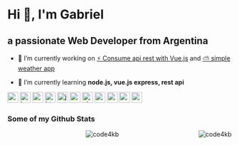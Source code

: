 # Hi 👋, I'm Gabriel

## a passionate Web Developer from Argentina

- 🔭 I’m currently working on [⚡ Consume api rest with Vue.js](https://github.com/code4kb/consumir-api-rest-vuejs) and [⛅ simple weather app](https://github.com/code4kb/weather-app)

- 🌱 I’m currently learning **node.js, vue.js express, rest api**


<img src="https://devicons.github.io/devicon/devicon.git/icons/vuejs/vuejs-original-wordmark.svg" alt="vuejs" width="24" height="24"/> <img src="https://devicons.github.io/devicon/devicon.git/icons/bootstrap/bootstrap-plain.svg" alt="bootstrap" width="24" height="24"/> <img src="https://devicons.github.io/devicon/devicon.git/icons/css3/css3-original-wordmark.svg" alt="css3" width="24" height="24"/> <img src="https://devicons.github.io/devicon/devicon.git/icons/html5/html5-original-wordmark.svg" alt="html5" width="24" height="24"/> <img src="https://devicons.github.io/devicon/devicon.git/icons/javascript/javascript-original.svg" alt="javascript" width="24" height="24"/> <img src="https://devicons.github.io/devicon/devicon.git/icons/mysql/mysql-original-wordmark.svg" alt="mysql" width="24" height="24"/> <img src="https://devicons.github.io/devicon/devicon.git/icons/php/php-original.svg" alt="php" width="24" height="24"/> <img src="https://devicons.github.io/devicon/devicon.git/icons/codeigniter/codeigniter-plain-wordmark.svg" alt="codeigniter" width="24" height="24"/> <img src="https://devicons.github.io/devicon/devicon.git/icons/nodejs/nodejs-original-wordmark.svg" alt="nodejs" width="24" height="24"/> <img src="https://devicons.github.io/devicon/devicon.git/icons/webpack/webpack-original.svg" alt="webpack" width="24" height="24"/> <img src="https://devicons.github.io/devicon/devicon.git/icons/express/express-original-wordmark.svg" alt="express" width="24" height="24"/>

### Some of my Github Stats

<p align="center">
<img src="https://github-readme-stats.vercel.app/api?username=code4kb&show_icons=true" alt="code4kb" />
<img src="https://github-readme-stats.vercel.app/api/top-langs/?username=code4kb&layout=compact" alt="code4kb"  align="right" />
</p>
